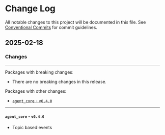 # Change Log

All notable changes to this project will be documented in this file.
See [Conventional Commits](https://conventionalcommits.org) for commit guidelines.

## 2025-02-18

### Changes

---

Packages with breaking changes:

 - There are no breaking changes in this release.

Packages with other changes:

 - [`agent_core` - `v0.4.0`](#agent_core---v040)

---

#### `agent_core` - `v0.4.0`

 - Topic based events

